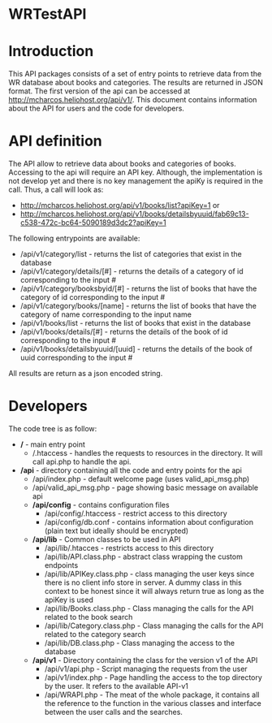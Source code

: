 # WRTestAPI

Introduction
============
This API packages consists of a set of entry points to retrieve data from the WR database about books and categories. The results are returned in JSON format. The first version of the api can be accessed at http://mcharcos.heliohost.org/api/v1/. This document contains information about the API for users and the code for developers. 

API definition
==============

The API allow to retrieve data about books and categories of books. Accessing to the api will require an API key. Although, the implementation is not develop yet and there is no key management the apiKy is required in the call. Thus, a call will look as:

* http://mcharcos.heliohost.org/api/v1/books/list?apiKey=1
or 
* http://mcharcos.heliohost.org/api/v1/books/detailsbyuuid/fab69c13-c538-472c-bc64-5090189d3dc2?apiKey=1

The following entrypoints are available:

* /api/v1/category/list - returns the list of categories that exist in the database
* /api/v1/category/details/[#] - returns the details of a category of id corresponding to the input #
* /api/v1/category/booksbyid/[#] - returns the list of books that have the category of id corresponding to the input #
* /api/v1/category/books/[name] - returns the list of books that have the category of name corresponding to the input name
* /api/v1/books/list - returns the list of books that exist in the database
* /api/v1/books/details/[#] - returns the details of the book of id corresponding to the input #
* /api/v1/books/detailsbyuuid/[uuid] - returns the details of the book of uuid corresponding to the input #

All results are return as a json encoded string.

Developers
==========

The code tree is as follow:

* **/** - main entry point
  * /.htaccess - handles the requests to resources in the directory. It will call api.php to handle the api.
* **/api** - directory containing all the code and entry points for the api
  * /api/index.php - default welcome page (uses valid_api_msg.php)
  * /api/valid_api_msg.php - page showing basic message on available api
  * **/api/config** - contains configuration files
    * /api/config/.htaccess - restrict access to this directory
    * /api/config/db.conf - contains information about configuration (plain text but ideally should be encrypted)
  * **/api/lib** - Common classes to be used in API
    * /api/lib/.htacces - restricts access to this directory
    * /api/lib/API.class.php - abstract class wrapping the custom endpoints
    * /api/lib/APIKey.class.php - class managing the user keys since there is no client info store in server. A dummy class in this context to be honest since it will always return true as long as the apiKey is used
    * /api/lib/Books.class.php - Class managing the calls for the API related to the book search
    * /api/lib/Category.class.php - Class managing the calls for the API related to the category search
    * /api/lib/DB.class.php - Class managing the access to the database
  * **/api/v1** - Directory containing the class for the version v1 of the API
    * /api/v1/api.php - Script managing the requests from the user
    * /api/v1/index.php - Page handling the access to the top directory by the user. It refers to the available API-v1
    * /api/WRAPI.php - The meat of the whole package, it contains all the reference to the function in the various classes and interface between the user calls and the searches.
    
    
